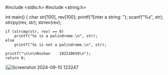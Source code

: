 #include <stdio.h>
#include <string.h>

int main() {
    char str[100], rev[100];
    printf("Enter a string: ");
    scanf("%s", str);
    strcpy(rev, str);
    strrev(rev);

    if (strcmp(str, rev) == 0)
        printf("%s is a palindrome.\n", str);
    else
        printf("%s is not a palindrome.\n", str);

    printf("\n\n\nRoshan    192210659\n");
    return 0;
}![Screenshot 2024-09-10 123247](https://github.com/user-attachments/assets/775efa49-f27f-4835-ae37-8045a935db16)
